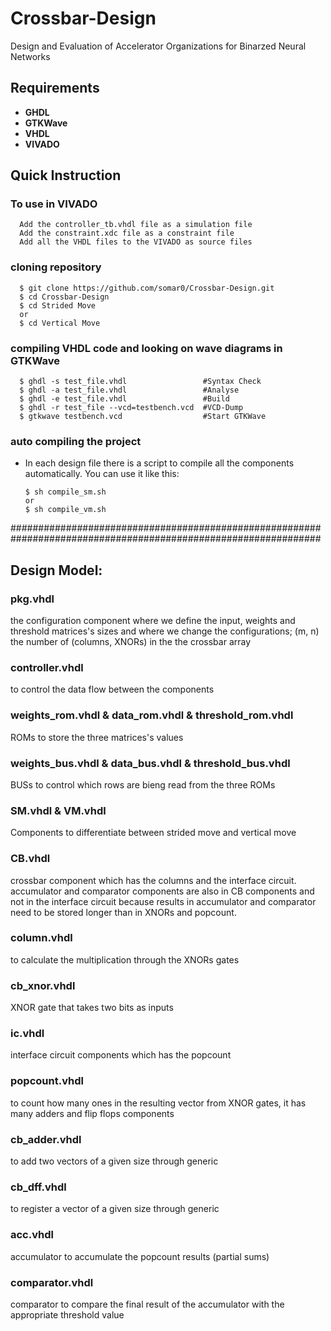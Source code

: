 # Crossbar-Design
Design and Evaluation of Accelerator Organizations for Binarzed Neural Networks

## Requirements
* **GHDL**
* **GTKWave**
* **VHDL**
* **VIVADO**

## Quick Instruction

### To use in VIVADO 
      
      Add the controller_tb.vhdl file as a simulation file
      Add the constraint.xdc file as a constraint file
      Add all the VHDL files to the VIVADO as source files 
      
### cloning repository

      $ git clone https://github.com/somar0/Crossbar-Design.git
      $ cd Crossbar-Design
      $ cd Strided Move
      or
      $ cd Vertical Move

### compiling VHDL code and looking on wave diagrams in GTKWave

      $ ghdl -s test_file.vhdl                 #Syntax Check  
      $ ghdl -a test_file.vhdl                 #Analyse  
      $ ghdl -e test_file.vhdl                 #Build   
      $ ghdl -r test_file --vcd=testbench.vcd  #VCD-Dump  
      $ gtkwave testbench.vcd                  #Start GTKWave  

### auto compiling the project

* In each design file there is a script to compile all the components automatically. You can use it like this:

      $ sh compile_sm.sh
      or
      $ sh compile_vm.sh

################################################################################################################

## Design Model:

### pkg.vhdl
the configuration component where we define the input, weights and threshold matrices's sizes and where we change the configurations;
(m, n) the number of (columns, XNORs) in the the crossbar array

### controller.vhdl
to control the data flow between the components

### weights_rom.vhdl & data_rom.vhdl & threshold_rom.vhdl
ROMs to store the three matrices's values

### weights_bus.vhdl & data_bus.vhdl & threshold_bus.vhdl
BUSs to control which rows are bieng read from the three ROMs

### SM.vhdl & VM.vhdl
Components to differentiate between strided move and vertical move 

### CB.vhdl
crossbar component which has the columns and the interface circuit.
accumulator and comparator components are also in CB components and not in the interface circuit because 
results in accumulator and comparator need to be stored longer than in XNORs and popcount.

### column.vhdl
to calculate the multiplication through the XNORs gates

### cb_xnor.vhdl 
XNOR gate that takes two bits as inputs

### ic.vhdl
interface circuit components which has the popcount

### popcount.vhdl
to count how many ones in the resulting vector from XNOR gates, it has many adders and flip flops components

### cb_adder.vhdl
to add two vectors of a given size through generic

### cb_dff.vhdl
to register a vector of a given size through generic

### acc.vhdl
accumulator to accumulate the popcount results (partial sums)

### comparator.vhdl
comparator to compare the final result of the accumulator with the appropriate threshold value 



